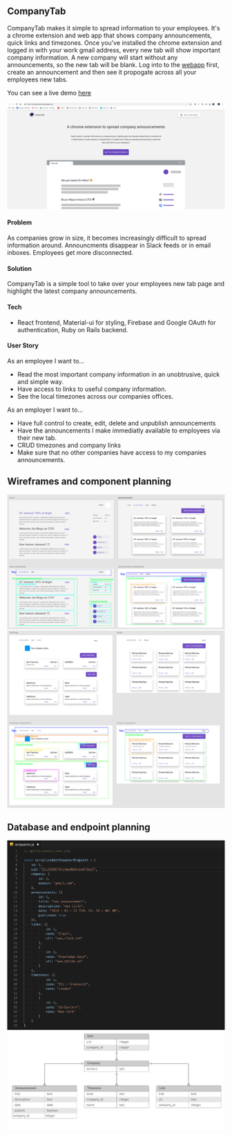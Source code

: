 ## CompanyTab


CompanyTab makes it simple to spread information to your employees. It's a chrome extension and web app that shows company announcements, quick links and timezones. Once you've installed the chrome extension and logged in with your work gmail address, every new tab will show important company information. A new company will start without any announcements, so the new tab will be blank. Log into to the [webapp](https://companytab.herokuapp.com/) first, create an announcement and then see it propogate across all your employees new tabs.

You can see a live demo [here](https://companytab.herokuapp.com/)

![](public/readme_img/CompanyTab.png)

#### Problem
As companies grow in size, it becomes increasingly difficult to spread information around. Announcments disappear in Slack feeds or in email inboxes. Employees get more disconnected. 

#### Solution
CompanyTab is a simple tool to take over your employees new tab page and highlight the latest company announcements.

#### Tech
* React frontend, Material-ui for styling, Firebase and Google OAuth for authentication, Ruby on Rails backend.

#### User Story
As an employee I want to...
* Read the most important company information in an unobtrusive, quick and simple way.
* Have access to links to useful company information.
* See the local timezones across our companies offices.

As an employer I want to...
* Have full control to create, edit, delete and unpublish announcements
* Have the announcements I make immediatly available to employees via their new tab.
* CRUD timezones and company links
* Make sure that no other companies have access to my companies announcements.

## Wireframes and component planning
![](public/readme_img/wireframe1.png)
![](public/readme_img/wireframe2.png)

## Database and endpoint planning
![](public/readme_img/endpoints.png)
![](public/readme_img/database.jpeg)
